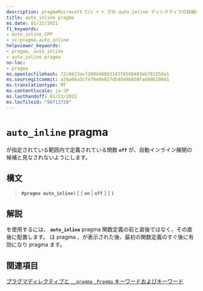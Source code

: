 ```yaml
---
description: pragmaMicrosoft C/c + + での auto_inline ディレクティブの詳細については、こちらを参照してください。
title: auto_inline pragma
ms.date: 01/22/2021
f1_keywords:
- auto_inline_CPP
- vc-pragma.auto_inline
helpviewer_keywords:
- pragma, auto_inline
- auto_inline pragma
no-loc:
- pragma
ms.openlocfilehash: 72c6823acf260d48883142f8568483eb78155da1
ms.sourcegitcommit: a26a66a3cf479e0e827d549a9b850fad99b108d1
ms.translationtype: MT
ms.contentlocale: ja-JP
ms.lasthandoff: 01/22/2021
ms.locfileid: "98713728"
---
```

# <a name="auto_inline-no-locpragma"></a>`auto_inline` pragma

が指定されている範囲内で定義されている関数 **`off`** が、自動インライン展開の候補と見なされないようにします。

## <a name="syntax"></a>構文

> **`#pragma auto_inline(`** [ { **`on`** | **`off`** } ] **`)`**

## <a name="remarks"></a>解説

を使用するには、 **`auto_inline`** pragma 関数定義の前と直後ではなく、その直後に配置します。 は pragma 、が表示された後、最初の関数定義のすぐ後に有効になり pragma ます。

## <a name="see-also"></a>関連項目

[プラグマディレクティブと `__pragma` `_Pragma` キーワードおよびキーワード](./pragma-directives-and-the-pragma-keyword.md)
